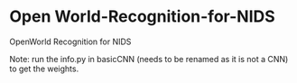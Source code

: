 # Open World-Recognition-for-NIDS
OpenWorld Recognition for NIDS


Note: run the info.py in basicCNN (needs to be renamed as it is not a CNN) to get the weights. 
